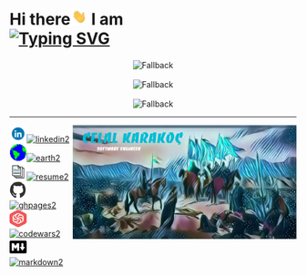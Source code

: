 <div>
    <h1>
        Hi there<img src="wave.gif" width="30" height="30" alt="wave"> I am <br/>
        <a href="https://ckarakoc.nl#about"><img src="https://readme-typing-svg.demolab.com?font=Fira+Code&lines=Celal+Karako%C3%A7;Software+Engineer" alt="Typing SVG" /></a>
    </h1>
</div>
<div>
    <div align="center">
      <img align="center" alt="Fallback" src="https://github-readme-stats.vercel.app/api?username=ckarakoc&theme=vue-dark&show_icons=true&hide_border=false&count_private=true&rank_icon=github&ring_color=00000000">
    </div>
    <br>
    <div align="center">
      <img height=200 alt="Fallback" src="https://github-readme-streak-stats-fawn-theta.vercel.app?user=ckarakoc&theme=vue-dark">
    </div>
    <br>
    <div align="center">
      <img height=200 alt="Fallback" src="https://github-readme-stats.vercel.app/api/top-langs/?username=ckarakoc&theme=vue-dark&show_icons=true&hide_border=false&layout=compact&langs_count=8&card_width=450&hide=jupyter%20notebook,roff">
    </div>
</div>


-----





<div>
    <div><img src="banner2.jpg" align="right" height="200"><img  alt="linkedin" height="30" width="30" class="linkedin" src="linkedin.gif"><a href="https://www.linkedin.com/in/celal-karakoç/"><img   alt="linkedin2" title="linkedin2"  src="https://img.shields.io/badge/-linkedin-0274B3?style=for-the-badge"/></a>
    </div><div><img alt="earth" height="30" width="30" class="earth" src="earth.gif"><a href="https://www.ckarakoc.nl/"><img height="30" alt="earth2" title="earth2" class="earth2" src="https://img.shields.io/badge/-website-darkblue?style=for-the-badge"/></a>
    </div><div><img alt="resume" height="30" width="30" class="resume" src="document.gif"><a href="https://www.ckarakoc.nl/CV.pdf"><img height="30" alt="resume2" title="resume2" class="resume2" src="https://img.shields.io/badge/-resume-000000?style=for-the-badge"/></a>
    </div><div><img alt="ghpages" height="30" width="30" class="ghpages" src="github.gif"><a href="https://ckarakoc.github.io/"><img height="30"  alt="ghpages2" title="ghpages2" class="ghpages2" src="https://img.shields.io/badge/-portfolio-fff?style=for-the-badge"/></a>
    </div><div><img alt="codewars" height="30" width="30" class="codewars" src="codewars.png"><a href="https://www.codewars.com/users/ckarakoc"><img height="30"  alt="codewars2" title="codewars2" class="codewars2" src="https://img.shields.io/badge/-codewars-darkred?style=for-the-badge"/></a>
    </div><div><img alt="markdown" height="30" width="30" class="markdown" src="markdown-black.svg"><a href="https://ckarakoc.github.io/ckarakoc/"><img height="30"  alt="markdown2" title="markdown2" class="markdown2" src="https://img.shields.io/badge/this-readme-orange?style=for-the-badge"/></a>
    </div>
</div>

